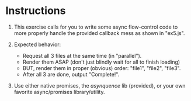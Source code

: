 # Instructions

1. This exercise calls for you to write some async flow-control code to more properly handle the provided callback mess as shown in "ex5.js".

2. Expected behavior:

   - Request all 3 files at the same time (in "parallel").
   - Render them ASAP (don't just blindly wait for all to finish loading)
   - BUT, render them in proper (obvious) order: "file1", "file2", "file3".
   - After all 3 are done, output "Complete!".

3. Use either native promises, the _asynquence_ lib (provided), or your own favorite async/promises library/utility.
